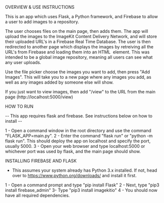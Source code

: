 OVERVIEW & USE INSTRUCTIONS

This is an app which uses Flask, a Python framework, and Firebase to allow a user to add images to a repository.

The user chooses files on the main page, then adds them. The app will upload the images to the ImageKit Content Delivery Network, and will store their uploaded URL's in a Firebase Real Time Database. The user is then redirected to another page which displays the images by retreiving all the URL's from Firebase and loading them into an HTML <img> element. This was intended to be a global image repository, meaning all users can see what any user uploads. 

Use the file picker choose the images you want to add, then press "Add Images". This will take you to a new page where any images you add, as well as any images added by someone else will show. 

If you just want to view images, then add "/view" to the URL from the main page (http://localhost:5000/view)

HOW TO RUN

-- This app requires flask and firebase. See instructions below on how to install --

1 - Open a command window in the root directory and use the command "FLASK_APP=main.py".
2 - Enter the command "flask run" or "python -m flask run". This should deploy the app on localhost and specify the port, usually 5000. 
3 - Open your web browser and type localhost:5000 or whichever port was used by flask, and the main page should show. 


INSTALLING FIREBASE AND FLASK

* This assumes your system already has Python 3.x installed. If not, head over to https://www.python.org/downloads/ and install it first.
 
1 - Open a command prompt and type "pip install Flask"
2 - Next, type "pip3 install firebase_admin"
3-  Type "pip3 install imagekitio"
4 - You should now have all required dependencies.
